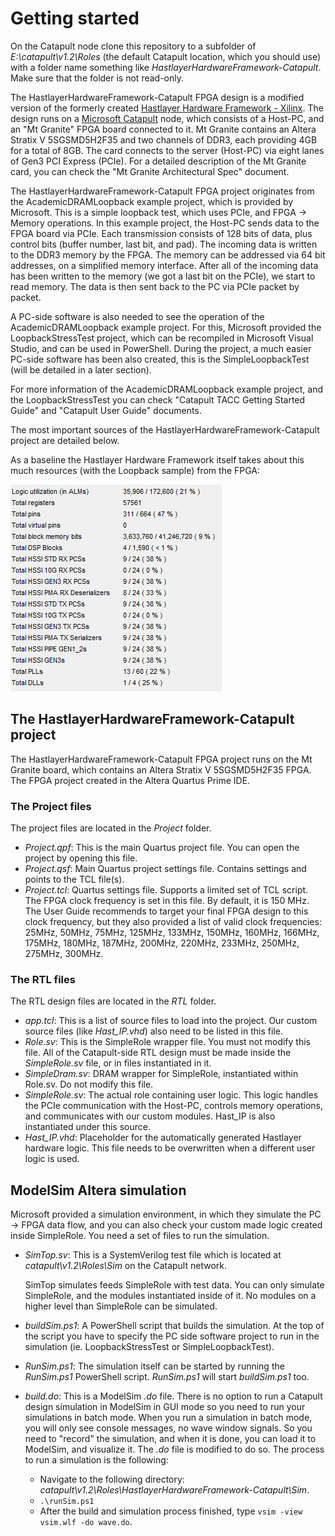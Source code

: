 # Getting started



On the Catapult node clone this repository to a subfolder of *E:\catapult\v1.2\Roles* (the default Catapult location, which you should use) with a folder name something like *HastlayerHardwareFramework-Catapult*. Make sure that the folder is not read-only.

The HastlayerHardwareFramework-Catapult FPGA design is a modified version of the formerly created [Hastlayer Hardware Framework - Xilinx](https://github.com/Lombiq/Hastlayer-Hardware-Framework---Xilinx). The design runs on a [Microsoft Catapult](https://www.microsoft.com/en-us/research/project/project-catapult/) node, which consists of a Host-PC, and an "Mt Granite" FPGA board connected to it. Mt Granite contains an Altera Stratix V 5SGSMD5H2F35 and two channels of DDR3, each providing 4GB for a total of 8GB. The card connects to the server (Host-PC) via eight lanes of Gen3 PCI Express (PCIe). For a detailed description of the Mt Granite card, you can check the "Mt Granite Architectural Spec" document.

The HastlayerHardwareFramework-Catapult FPGA project originates from the AcademicDRAMLoopback example project, which is provided by Microsoft. This is a simple loopback test, which uses PCIe, and FPGA -> Memory operations. In this example project, the Host-PC sends data to the FPGA board via PCIe. Each transmission consists of 128 bits of data, plus control bits (buffer number, last bit, and pad). The incoming data is written to the DDR3 memory by the FPGA. The memory can be addressed via 64 bit addresses, on a simplified memory interface. After all of the incoming data has been written to the memory (we got a last bit on the PCIe), we start to read memory. The data is then sent back to the PC via PCIe packet by packet.

A PC-side software is also needed to see the operation of the AcademicDRAMLoopback example project. For this, Microsoft provided the LoopbackStressTest project, which can be recompiled in Microsoft Visual Studio, and can be used in PowerShell. During the project, a much easier PC-side software has been also created, this is the SimpleLoopbackTest (will be detailed in a later section).

For more information of the AcademicDRAMLoopback example project, and the LoopbackStressTest you can check "Catapult TACC Getting Started Guide" and "Catapult User Guide" documents.

The most important sources of the HastlayerHardwareFramework-Catapult project are detailed below.

As a baseline the Hastlayer Hardware Framework itself takes about this much resources (with the Loopback sample) from the FPGA: 

![Resource Utilization](Images/LoopbackResourceUsage.png) 


## The HastlayerHardwareFramework-Catapult project

The HastlayerHardwareFramework-Catapult FPGA project runs on the Mt Granite board, which contains an Altera Stratix V 5SGSMD5H2F35 FPGA. The FPGA project created in the Altera Quartus Prime IDE. 

### The Project files
The project files are located in the *Project* folder.
- *Project.qpf*: This is the main Quartus project file. You can open the project by opening this file.
- *Project.qsf*: Main Quartus project settings file. Contains settings and points to the TCL file(s).
- *Project.tcl*: Quartus settings file. Supports a limited set of TCL script. The FPGA clock frequency is set in this file. By default, it is 150 MHz. The User Guide recommends to target your final FPGA design to this clock frequency, but they also provided a list of valid clock frequencies: 25MHz, 50MHz, 75MHz, 125MHz, 133MHz, 150MHz, 160MHz, 166MHz, 175MHz, 180MHz, 187MHz, 200MHz, 220MHz, 233MHz, 250MHz, 275MHz, 300MHz.
 
### The RTL files
The RTL design files are located in the *RTL* folder.
- *app.tcl*: This is a list of source files to load into the project. Our custom  source files (like *Hast_IP.vhd*) also need to be listed in this file.
- *Role.sv*: This is the SimpleRole wrapper file. You must not modify this file. All of the Catapult-side RTL design must be made inside the *SimpleRole.sv* file, or in files instantiated in it.
- *SimpleDram.sv*: DRAM wrapper for SimpleRole, instantiated within Role.sv. Do not modify this file.
- *SimpleRole.sv*: The actual role containing user logic. This logic handles the PCIe communication with the Host-PC, controls memory operations, and communicates with our custom modules. Hast_IP is also instantiated under this source.
- *Hast_IP.vhd*: Placeholder for the automatically generated Hastlayer hardware logic. This file needs to be overwritten when a different user logic is used.


## ModelSim Altera simulation

Microsoft provided a simulation environment, in which they simulate the PC -> FPGA data flow, and you can also check your custom made logic created inside SimpleRole. You need a set of files to run the simulation.
-   *SimTop.sv*: This is a SystemVerilog test file which is located at *catapult\v1.2\Roles\Sim* on the Catapult network.
    
    SimTop simulates feeds SimpleRole with test data. You can only simulate SimpleRole, and the modules instantiated inside of it. No modules on a higher level than SimpleRole can be simulated.
- *buildSim.ps1*: A PowerShell script that builds the simulation. At the top of the script you have to specify the PC side software project to run in the simulation (ie. LoopbackStressTest or SimpleLoopbackTest).
- *RunSim.ps1*: The simulation itself can be started by running the *RunSim.ps1* PowerShell script. *RunSim.ps1* will start *buildSim.ps1* too.
- *build.do*: This is a ModelSim *.do* file. There is no option to run a Catapult design simulation in ModelSim in GUI mode so you need to run your simulations in batch mode. When you run a simulation in batch mode, you will only see console messages, no wave window signals. So you need to "record" the simulation, and when it is done, you can load it to ModelSim, and visualize it. The *.do* file is modified to do so.
The process to run a simulation is the following:
    - Navigate to the following directory: *catapult\v1.2\Roles\HastlayerHardwareFramework-Catapult\Sim*.
    - `.\runSim.ps1`
    - After the build and simulation process finished, type `vsim -view vsim.wlf -do wave.do`.


 

